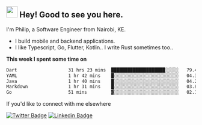 <h2><img src="https://slackmojis.com/emojis/3643-cool-doge/download" width="30"/> Hey! Good to see you here.</h2>

<p>I'm Philip, a Software Engineer from Nairobi, KE. 

- I build mobile and backend applications.
- I like Typescript, Go, Flutter, Kotlin.. I write Rust sometimes too..</p>

**This week I spent some time on**
<!--START_SECTION:waka-->

```txt
Dart                   31 hrs 23 mins  ████████████████████░░░░░   79.45 %
YAML                   1 hr 42 mins    █░░░░░░░░░░░░░░░░░░░░░░░░   04.33 %
Java                   1 hr 40 mins    █░░░░░░░░░░░░░░░░░░░░░░░░   04.25 %
Markdown               1 hr 31 mins    █░░░░░░░░░░░░░░░░░░░░░░░░   03.88 %
Go                     51 mins         ▓░░░░░░░░░░░░░░░░░░░░░░░░   02.16 %
```

<!--END_SECTION:waka-->

If you'd like to connect with me elsewhere

[![Twitter Badge](https://img.shields.io/badge/-Twitter-1ca0f1?style=flat-square&labelColor=1ca0f1&logo=twitter&logoColor=white&link=https://twitter.com/_diogorodrigues)](https://twitter.com/kimathiphil)  [![Linkedin Badge](https://img.shields.io/badge/-LinkedIn-blue?style=flat-square&logo=Linkedin&logoColor=white&link=https://www.linkedin.com/in/philip-kimathi-2604a9114/)](https://www.linkedin.com/in/philip-kimathi-2604a9114/)
